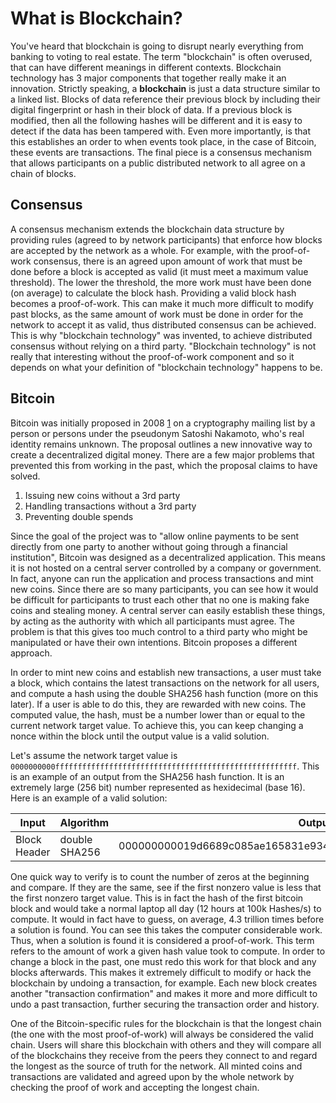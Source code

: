 # What is Blockchain?
You've heard that blockchain is going to disrupt nearly everything from banking to voting to real estate. The term "blockchain" is often overused, that can have different meanings in different contexts. Blockchain technology has 3 major components that together really make it an innovation. Strictly speaking, a **blockchain** is just a data structure similar to a linked list. Blocks of data reference their previous block by including their digital fingerprint or hash in their block of data. If a previous block is modified, then all the following hashes will be different and it is easy to detect if the data has been tampered with. Even more importantly, is that this establishes an order to when events took place, in the case of Bitcoin, these events are transactions. The final piece is a consensus mechanism that allows participants on a public distributed network to all agree on a chain of blocks.

## Consensus 
A consensus mechanism extends the blockchain data structure by providing rules (agreed to by network participants) that enforce how blocks are accepted by the network as a whole. For example, with the proof-of-work consensus, there is an agreed upon amount of work that must be done before a block is accepted as valid (it must meet a maximum value threshold). The lower the threshold, the more work must have been done (on average) to calculate the block hash. Providing a valid block hash becomes a proof-of-work. This can make it much more difficult to modify past blocks, as the same amount of work must be done in order for the network to accept it as valid, thus distributed consensus can be achieved. This is why "blockchain technology" was invented, to achieve distributed consensus without relying on a third party. "Blockchain technology" is not really that interesting without the proof-of-work component and so it depends on what your definition of "blockchain technology" happens to be.

## Bitcoin
Bitcoin was initially proposed in 2008 [1](http://www.metzdowd.com/pipermail/cryptography/2008-October/014810.html) on a cryptography mailing list by a person or persons under the pseudonym Satoshi Nakamoto, who's real identity remains unknown.  The proposal outlines a new innovative way to create a decentralized digital money. There are a few major problems that prevented this from working in the past, which the proposal claims to have solved.

1. Issuing new coins without a 3rd party
2. Handling transactions without a 3rd party
3. Preventing double spends

Since the goal of the project was to "allow online payments to be sent directly from one party to another without going through a financial institution", Bitcoin was designed as a decentralized application. This means it is not hosted on a central server controlled by a company or government. In fact, anyone can run the application and process transactions and mint new coins. Since there are so many participants, you can see how it would be difficult for participants to trust each other that no one is making fake coins and stealing money. A central server can easily establish these things, by acting as the authority with which all participants must agree. The problem is that this gives too much control to a third party who might be manipulated or have their own intentions. Bitcoin proposes a different approach.

In order to mint new coins and establish new transactions, a user must take a block, which contains the latest transactions on the network for all users, and compute a hash using the double SHA256 hash function (more on this later). If a user is able to do this, they are rewarded with new coins. The computed value, the hash, must be a number lower than or equal to the current network target value. To achieve this, you can keep changing a nonce within the block until the output value is a valid solution.

Let's assume the network target value is `0000000000ffffffffffffffffffffffffffffffffffffffffffffffffffffff`. This is an example of an output from the SHA256 hash function. It is an extremely large (256 bit) number represented as hexidecimal (base 16). Here is an example of a valid solution:

| Input | Algorithm | Output |
| ----- | ----- | ----- |
| Block Header | double SHA256 | 000000000019d6689c085ae165831e934ff763ae46a2a6c172b3f1b60a8ce26f |

One quick way to verify is to count the number of zeros at the beginning and compare. If they are the same, see if the first nonzero value is less that the first nonzero target value. This is in fact the hash of the first bitcoin block and would take a normal laptop all day (12 hours at 100k Hashes/s) to compute. It would in fact have to guess, on average, 4.3 trillion times before a solution is found. You can see this takes the computer considerable work. Thus, when a solution is found it is considered a proof-of-work. This term refers to the amount of work a given hash value took to compute. In order to change a block in the past, one must redo this work for that block and any blocks afterwards. This makes it extremely difficult to modify or hack the blockchain by undoing a transaction, for example. Each new block creates another "transaction confirmation" and makes it more and more difficult to undo a past transaction, further securing the transaction order and history. 

One of the Bitcoin-specific rules for the blockchain is that the longest chain (the one with the most proof-of-work) will always be considered the valid chain. Users will share this blockchain with others and they will compare all of the blockchains they receive from the peers they connect to and regard the longest as the source of truth for the network. All minted coins and transactions are validated and agreed upon by the whole network by checking the proof of work and accepting the longest chain.
